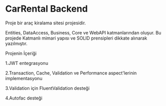 # CarRental Backend
Proje bir araç kiralama sitesi projesidir. 

Entities, DataAccess, Business, Core ve WebAPI katmanlarından oluşur.
Bu projede Katmanlı mimari yapısı ve SOLID prensipleri dikkate alınarak yazılmıştır.



Projenin İçeriği

1.JWT entegrasyonu

2.Transaction, Cache, Validation ve Performance aspect'lerinin implementasyonu

3.Validation için FluentValidation desteği

4.Autofac desteği 
